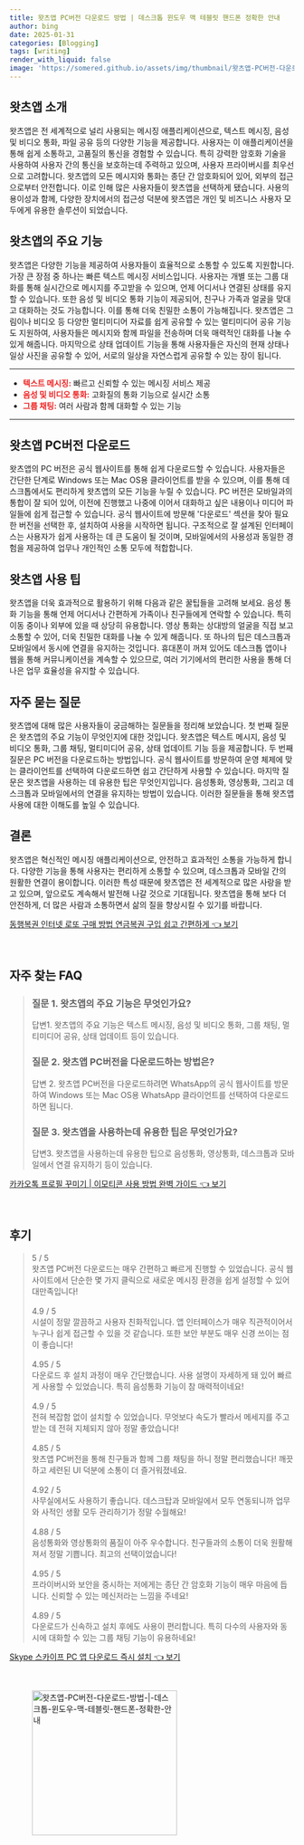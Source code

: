 ```yaml
---
title: 왓츠앱 PC버전 다운로드 방법 | 데스크톱 윈도우 맥 테블릿 핸드폰 정확한 안내
author: bing
date: 2025-01-31
categories: [Blogging]
tags: [writing]
render_with_liquid: false
image: 'https://somered.github.io/assets/img/thumbnail/왓츠앱-PC버전-다운로드-방법-|-데스크톱-윈도우-맥-테블릿-핸드폰-정확한-안내.webp'
---
```



<h2 id='왓츠앱_소개'>왓츠앱 소개</h2>

<p>왓츠앱은 전 세계적으로 널리 사용되는 메시징 애플리케이션으로, 텍스트 메시징, 음성 및 비디오 통화, 파일 공유 등의 다양한 기능을 제공합니다. 사용자는 이 애플리케이션을 통해 쉽게 소통하고, 고품질의 통신을 경험할 수 있습니다. 특히 강력한 암호화 기술을 사용하여 사용자 간의 통신을 보호하는데 주력하고 있으며, 사용자 프라이버시를 최우선으로 고려합니다. 왓츠앱의 모든 메시지와 통화는 종단 간 암호화되어 있어, 외부의 접근으로부터 안전합니다. 이로 인해 많은 사용자들이 왓츠앱을 선택하게 됐습니다. 사용의 용이성과 함께, 다양한 장치에서의 접근성 덕분에 왓츠앱은 개인 및 비즈니스 사용자 모두에게 유용한 솔루션이 되었습니다.</p>

<h2 id='왓츠앱의_주요_기능'>왓츠앱의 주요 기능</h2>

<p>왓츠앱은 다양한 기능을 제공하여 사용자들이 효율적으로 소통할 수 있도록 지원합니다. 가장 큰 장점 중 하나는 빠른 텍스트 메시징 서비스입니다. 사용자는 개별 또는 그룹 대화를 통해 실시간으로 메시지를 주고받을 수 있으며, 언제 어디서나 연결된 상태를 유지할 수 있습니다. 또한 음성 및 비디오 통화 기능이 제공되어, 친구나 가족과 얼굴을 맞대고 대화하는 것도 가능합니다. 이를 통해 더욱 친밀한 소통이 가능해집니다. 왓츠앱은 그림이나 비디오 등 다양한 멀티미디어 자료를 쉽게 공유할 수 있는 멀티미디어 공유 기능도 지원하여, 사용자들은 메시지와 함께 파일을 전송하며 더욱 매력적인 대화를 나눌 수 있게 해줍니다. 마지막으로 상태 업데이트 기능을 통해 사용자들은 자신의 현재 상태나 일상 사진을 공유할 수 있어, 서로의 일상을 자연스럽게 공유할 수 있는 장이 됩니다.</p>

<hr />

<ul>
    <li><b><span style="color: #ee2323;">텍스트 메시징:</span></b> 빠르고 신뢰할 수 있는 메시징 서비스 제공</li>
    <li><b><span style="color: #ee2323;">음성 및 비디오 통화:</span></b> 고화질의 통화 기능으로 실시간 소통</li>
    <li><b><span style="color: #ee2323;">그룹 채팅:</span></b> 여러 사람과 함께 대화할 수 있는 기능</li>
</ul>

<hr />

<h2 id='왓츠앱_PC버전_다운로드'>왓츠앱 PC버전 다운로드</h2>

<p>왓츠앱의 PC 버전은 공식 웹사이트를 통해 쉽게 다운로드할 수 있습니다. 사용자들은 간단한 단계로 Windows 또는 Mac OS용 클라이언트를 받을 수 있으며, 이를 통해 데스크톱에서도 편리하게 왓츠앱의 모든 기능을 누릴 수 있습니다. PC 버전은 모바일과의 통합이 잘 되어 있어, 이전에 진행했고 나중에 이어서 대화하고 싶은 내용이나 미디어 파일들에 쉽게 접근할 수 있습니다. 공식 웹사이트에 방문해 '다운로드' 섹션을 찾아 필요한 버전을 선택한 후, 설치하여 사용을 시작하면 됩니다. 구조적으로 잘 설계된 인터페이스는 사용자가 쉽게 사용하는 데 큰 도움이 될 것이며, 모바일에서의 사용성과 동일한 경험을 제공하여 업무나 개인적인 소통 모두에 적합합니다.</p>

<h2 id='왓츠앱_사용_팁'>왓츠앱 사용 팁</h2>

<p>왓츠앱을 더욱 효과적으로 활용하기 위해 다음과 같은 꿀팁들을 고려해 보세요. 음성 통화 기능을 통해 언제 어디서나 간편하게 가족이나 친구들에게 연락할 수 있습니다. 특히 이동 중이나 외부에 있을 때 상당히 유용합니다. 영상 통화는 상대방의 얼굴을 직접 보고 소통할 수 있어, 더욱 친밀한 대화를 나눌 수 있게 해줍니다. 또 하나의 팁은 데스크톱과 모바일에서 동시에 연결을 유지하는 것입니다. 휴대폰이 꺼져 있어도 데스크톱 앱이나 웹을 통해 커뮤니케이션을 계속할 수 있으므로, 여러 기기에서의 편리한 사용을 통해 더 나은 업무 효율성을 유지할 수 있습니다.</p>

<h2 id='자주_묻는_질문'>자주 묻는 질문</h2>

<p>왓츠앱에 대해 많은 사용자들이 궁금해하는 질문들을 정리해 보았습니다. 첫 번째 질문은 왓츠앱의 주요 기능이 무엇인지에 대한 것입니다. 왓츠앱은 텍스트 메시지, 음성 및 비디오 통화, 그룹 채팅, 멀티미디어 공유, 상태 업데이트 기능 등을 제공합니다. 두 번째 질문은 PC 버전을 다운로드하는 방법입니다. 공식 웹사이트를 방문하여 운영 체제에 맞는 클라이언트를 선택하여 다운로드하면 쉽고 간단하게 사용할 수 있습니다. 마지막 질문은 왓츠앱을 사용하는 데 유용한 팁은 무엇인지입니다. 음성통화, 영상통화, 그리고 데스크톱과 모바일에서의 연결을 유지하는 방법이 있습니다. 이러한 질문들을 통해 왓츠앱 사용에 대한 이해도를 높일 수 있습니다.</p>

<h2 id='결론'>결론</h2>

<p>왓츠앱은 혁신적인 메시징 애플리케이션으로, 안전하고 효과적인 소통을 가능하게 합니다. 다양한 기능을 통해 사용자는 편리하게 소통할 수 있으며, 데스크톱과 모바일 간의 원활한 연결이 용이합니다. 이러한 특성 때문에 왓츠앱은 전 세계적으로 많은 사랑을 받고 있으며, 앞으로도 계속해서 발전해 나갈 것으로 기대됩니다. 왓츠앱을 통해 보다 더 안전하게, 더 많은 사람과 소통하면서 삶의 질을 향상시킬 수 있기를 바랍니다.</p>


<p><a class="click-button" title="동행복권 인터넷 로또 구매 방법 연금복권 구입 쉽고 간편하게" href="https://somered.github.io/posts/%EB%8F%99%ED%96%89%EB%B3%B5%EA%B6%8C-%EC%9D%B8%ED%84%B0%EB%84%B7-%EB%A1%9C%EB%98%90-%EA%B5%AC%EB%A7%A4-%EB%B0%A9%EB%B2%95-%EC%97%B0%EA%B8%88%EB%B3%B5%EA%B6%8C-%EA%B5%AC%EC%9E%85-%EC%89%BD%EA%B3%A0-%EA%B0%84%ED%8E%B8%ED%95%98%EA%B2%8C/" rel="dofollow">동행복권 인터넷 로또 구매 방법 연금복권 구입 쉽고 간편하게 👈 보기</a></p><br>
<h2 id='자주_찾는_FAQ'>자주 찾는 FAQ</h2>
<div itemscope="" itemtype="https://schema.org/FAQPage">
<blockquote>
<div itemscope="" itemprop="mainEntity" itemtype="https://schema.org/Question">
<h3 itemprop="name">질문 1. 왓츠앱의 주요 기능은 무엇인가요?</h3>
<div itemscope="" itemprop="acceptedAnswer" itemtype="https://schema.org/Answer">
<span itemprop="text">
<p>답변1. 왓츠앱의 주요 기능은 텍스트 메시징, 음성 및 비디오 통화, 그룹 채팅, 멀티미디어 공유, 상태 업데이트 등이 있습니다.</p>
</span>
</div>
</div>
<div itemscope="" itemprop="mainEntity" itemtype="https://schema.org/Question">
<h3 itemprop="name">질문 2. 왓츠앱 PC버전을 다운로드하는 방법은?</h3>
<div itemscope="" itemprop="acceptedAnswer" itemtype="https://schema.org/Answer">
<span itemprop="text">
<p>답변 2. 왓츠앱 PC버전을 다운로드하려면 WhatsApp의 공식 웹사이트를 방문하여 Windows 또는 Mac OS용 WhatsApp 클라이언트를 선택하여 다운로드하면 됩니다.</p>
</span>
</div>
</div>
<div itemscope="" itemprop="mainEntity" itemtype="https://schema.org/Question">
<h3 itemprop="name">질문 3. 왓츠앱을 사용하는데 유용한 팁은 무엇인가요?</h3>
<div itemscope="" itemprop="acceptedAnswer" itemtype="https://schema.org/Answer">
<span itemprop="text">
<p>답변3. 왓츠앱을 사용하는데 유용한 팁으로 음성통화, 영상통화, 데스크톱과 모바일에서 연결 유지하기 등이 있습니다.</p>
</span>
</div>
</div>
</blockquote>
</div>
<p><a class="click-button" title="카카오톡 프로필 꾸미기 | 이모티콘 사용 방법 완벽 가이드" href="https://somered.github.io/posts/%EC%B9%B4%EC%B9%B4%EC%98%A4%ED%86%A1-%ED%94%84%EB%A1%9C%ED%95%84-%EA%BE%B8%EB%AF%B8%EA%B8%B0-%EC%9D%B4%EB%AA%A8%ED%8B%B0%EC%BD%98-%EC%82%AC%EC%9A%A9-%EB%B0%A9%EB%B2%95-%EC%99%84%EB%B2%BD-%EA%B0%80%EC%9D%B4%EB%93%9C/" rel="dofollow">카카오톡 프로필 꾸미기 | 이모티콘 사용 방법 완벽 가이드 👈 보기</a></p><br>
<h2 id='후기'>후기</h2>
<div itemscope itemtype="https://schema.org/Product">
  <blockquote>
  <div itemprop="review" itemscope itemtype="https://schema.org/Review">
      <div itemprop="reviewRating" itemscope itemtype="https://schema.org/Rating"> <span itemprop="ratingValue">5</span> / <span itemprop="bestRating">5</span> </div>
      <span itemprop="reviewBody">왓츠앱 PC버전 다운로드는 매우 간편하고 빠르게 진행할 수 있었습니다. 공식 웹사이트에서 단순한 몇 가지 클릭으로 새로운 메시징 환경을 쉽게 설정할 수 있어 대만족입니다!</span>
  </div>
  <br>
  <div itemprop="review" itemscope itemtype="https://schema.org/Review">
      <div itemprop="reviewRating" itemscope itemtype="https://schema.org/Rating"> <span itemprop="ratingValue">4.9</span> / <span itemprop="bestRating">5</span> </div>
      <span itemprop="reviewBody">시설이 정말 깔끔하고 사용자 친화적입니다. 앱 인터페이스가 매우 직관적이어서 누구나 쉽게 접근할 수 있을 것 같습니다. 또한 보안 부분도 매우 신경 쓰이는 점이 좋습니다!</span>
  </div>
  <br>
  <div itemprop="review" itemscope itemtype="https://schema.org/Review">
      <div itemprop="reviewRating" itemscope itemtype="https://schema.org/Rating"> <span itemprop="ratingValue">4.95</span> / <span itemprop="bestRating">5</span> </div>
      <span itemprop="reviewBody">다운로드 후 설치 과정이 매우 간단했습니다. 사용 설명이 자세하게 돼 있어 빠르게 사용할 수 있었습니다. 특히 음성통화 기능이 참 매력적이네요!</span>
  </div>
  <br>
  <div itemprop="review" itemscope itemtype="https://schema.org/Review">
      <div itemprop="reviewRating" itemscope itemtype="https://schema.org/Rating"> <span itemprop="ratingValue">4.9</span> / <span itemprop="bestRating">5</span> </div>
      <span itemprop="reviewBody">전혀 복잡함 없이 설치할 수 있었습니다. 무엇보다 속도가 빨라서 메세지를 주고받는 데 전혀 지체되지 않아 정말 좋았습니다!</span>
  </div>
  <br>
  <div itemprop="review" itemscope itemtype="https://schema.org/Review">
      <div itemprop="reviewRating" itemscope itemtype="https://schema.org/Rating"> <span itemprop="ratingValue">4.85</span> / <span itemprop="bestRating">5</span> </div>
      <span itemprop="reviewBody">왓츠앱 PC버전을 통해 친구들과 함께 그룹 채팅을 하니 정말 편리했습니다! 깨끗하고 세련된 UI 덕분에 소통이 더 즐거워졌네요.</span>
  </div>
  <br>
  <div itemprop="review" itemscope itemtype="https://schema.org/Review">
      <div itemprop="reviewRating" itemscope itemtype="https://schema.org/Rating"> <span itemprop="ratingValue">4.92</span> / <span itemprop="bestRating">5</span> </div>
      <span itemprop="reviewBody">사무실에서도 사용하기 좋습니다. 데스크탑과 모바일에서 모두 연동되니까 업무와 사적인 생활 모두 관리하기가 정말 수월해요!</span>
  </div>
  <br>
  <div itemprop="review" itemscope itemtype="https://schema.org/Review">
      <div itemprop="reviewRating" itemscope itemtype="https://schema.org/Rating"> <span itemprop="ratingValue">4.88</span> / <span itemprop="bestRating">5</span> </div>
      <span itemprop="reviewBody">음성통화와 영상통화의 품질이 아주 우수합니다. 친구들과의 소통이 더욱 원활해져서 정말 기쁩니다. 최고의 선택이었습니다!</span>
  </div>
  <br>
  <div itemprop="review" itemscope itemtype="https://schema.org/Review">
      <div itemprop="reviewRating" itemscope itemtype="https://schema.org/Rating"> <span itemprop="ratingValue">4.95</span> / <span itemprop="bestRating">5</span> </div>
      <span itemprop="reviewBody">프라이버시와 보안을 중시하는 저에게는 종단 간 암호화 기능이 매우 마음에 듭니다. 신뢰할 수 있는 메신저라는 느낌을 주네요!</span>
  </div>
  <br>
  <div itemprop="review" itemscope itemtype="https://schema.org/Review">
      <div itemprop="reviewRating" itemscope itemtype="https://schema.org/Rating"> <span itemprop="ratingValue">4.89</span> / <span itemprop="bestRating">5</span> </div>
      <span itemprop="reviewBody">다운로드가 신속하고 설치 후에도 사용이 편리합니다. 특히 다수의 사용자와 동시에 대화할 수 있는 그룹 채팅 기능이 유용하네요!</span>
  </div>
  </blockquote>
</div>
<p><a class="click-button" title="Skype 스카이프 PC 앱 다운로드 즉시 설치" href="https://somered.github.io/posts/Skype-%EC%8A%A4%EC%B9%B4%EC%9D%B4%ED%94%84-PC-%EC%95%B1-%EB%8B%A4%EC%9A%B4%EB%A1%9C%EB%93%9C-%EC%A6%89%EC%8B%9C-%EC%84%A4%EC%B9%98/" rel="dofollow">Skype 스카이프 PC 앱 다운로드 즉시 설치 👈 보기</a></p><br>
<figure class="image"><img src="https://somered.github.io/assets/img/thumbnail/왓츠앱-PC버전-다운로드-방법-|-데스크톱-윈도우-맥-테블릿-핸드폰-정확한-안내.webp" alt="왓츠앱-PC버전-다운로드-방법-|-데스크톱-윈도우-맥-테블릿-핸드폰-정확한-안내" width="256" height="256"></figure>